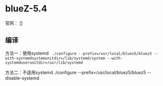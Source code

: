 # blueZ-5.4

官网： [!1](http://www.bluez.org/) 



## 编译

方法一：使用systemd
` ./configure --prefix=/usr/local/bluez5/bluez5 --with-systemdsystemunitdir=/lib/systemd/system --with-systemduserunitdir=/usr/lib/systemd`

方法二：不适用systemd
./configure --prefix=/usr/local/bluez5/bluez5 --disable-systemd 


